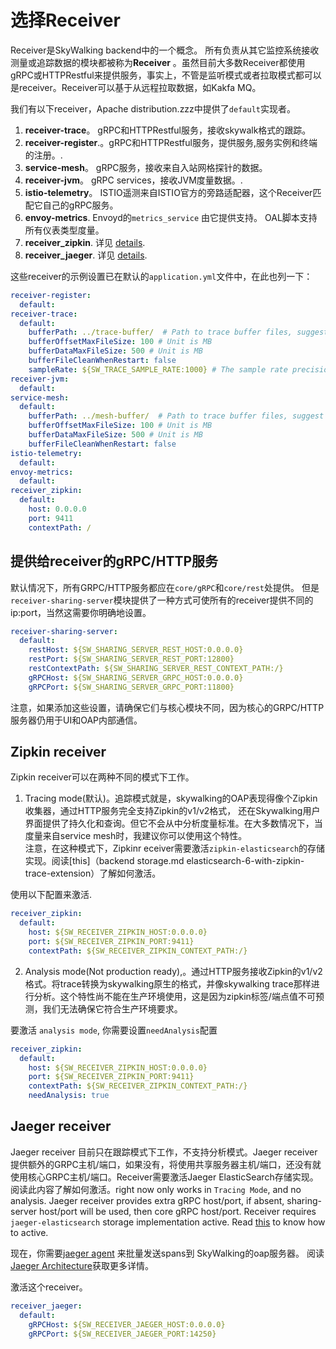 # 选择Receiver
Receiver是SkyWalking backend中的一个概念。 所有负责从其它监控系统接收测量或追踪数据的模块都被称为**Receiver** 。虽然目前大多数Receiver都使用gRPC或HTTPRestful来提供服务，事实上，不管是监听模式或者拉取模式都可以是receiver。Receiver可以基于从远程拉取数据，如Kakfa MQ。

我们有以下receiver，Apache distribution.zzz中提供了`default`实现者。
1. **receiver-trace**。 gRPC和HTTPRestful服务，接收skywalk格式的跟踪。
1. **receiver-register**.。gRPC和HTTPRestful服务，提供服务,服务实例和终端的注册。.
1. **service-mesh**。 gRPC服务，接收来自入站网格探针的数据。
1. **receiver-jvm**。 gRPC services，接收JVM度量数据。.
1. **istio-telemetry**。 ISTIO遥测来自ISTIO官方的旁路适配器，这个Receiver匹配它自己的gRPC服务。
1. **envoy-metrics**. Envoyd的`metrics_service` 由它提供支持。 OAL脚本支持所有仪表类型度量。
1. **receiver_zipkin**. 详见 [details](#zipkin-receiver).
1. **receiver_jaeger**. 详见 [details](#jaeger-receiver).

这些receiver的示例设置已在默认的`application.yml`文件中，在此也列一下：
```yaml
receiver-register:
  default:
receiver-trace:
  default:
    bufferPath: ../trace-buffer/  # Path to trace buffer files, suggest to use absolute path
    bufferOffsetMaxFileSize: 100 # Unit is MB
    bufferDataMaxFileSize: 500 # Unit is MB
    bufferFileCleanWhenRestart: false
    sampleRate: ${SW_TRACE_SAMPLE_RATE:1000} # The sample rate precision is 1/10000. 10000 means 100% sample in default.
receiver-jvm:
  default:
service-mesh:
  default:
    bufferPath: ../mesh-buffer/  # Path to trace buffer files, suggest to use absolute path
    bufferOffsetMaxFileSize: 100 # Unit is MB
    bufferDataMaxFileSize: 500 # Unit is MB
    bufferFileCleanWhenRestart: false
istio-telemetry:
  default:
envoy-metrics:
  default:
receiver_zipkin:
  default:
    host: 0.0.0.0
    port: 9411
    contextPath: /
```

## 提供给receiver的gRPC/HTTP服务
默认情况下，所有GRPC/HTTP服务都应在`core/gRPC`和`core/rest`处提供。
但是`receiver-sharing-server`模块提供了一种方式可使所有的receiver提供不同的ip:port，当然这需要你明确地设置。
```yaml
receiver-sharing-server:
  default:
    restHost: ${SW_SHARING_SERVER_REST_HOST:0.0.0.0}
    restPort: ${SW_SHARING_SERVER_REST_PORT:12800}
    restContextPath: ${SW_SHARING_SERVER_REST_CONTEXT_PATH:/}
    gRPCHost: ${SW_SHARING_SERVER_GRPC_HOST:0.0.0.0}
    gRPCPort: ${SW_SHARING_SERVER_GRPC_PORT:11800}
```

注意，如果添加这些设置，请确保它们与核心模块不同，因为核心的GRPC/HTTP服务器仍用于UI和OAP内部通信。

## Zipkin receiver
Zipkin receiver可以在两种不同的模式下工作。
1. Tracing mode(默认)。追踪模式就是，skywalking的OAP表现得像个Zipkin收集器，通过HTTP服务完全支持Zipkin的v1/v2格式， 还在Skywalking用户界面提供了持久化和查询。但它不会从中分析度量标准。在大多数情况下，当度量来自service mesh时，我建议你可以使用这个特性。                    
注意，在这种模式下，Zipkinr eceiver需要激活`zipkin-elasticsearch`的存储实现。阅读[this]（backend storage.md elasticsearch-6-with-zipkin-trace-extension）了解如何激活。

使用以下配置来激活.
```yaml
receiver_zipkin:
  default:
    host: ${SW_RECEIVER_ZIPKIN_HOST:0.0.0.0}
    port: ${SW_RECEIVER_ZIPKIN_PORT:9411}
    contextPath: ${SW_RECEIVER_ZIPKIN_CONTEXT_PATH:/}
```

2. Analysis mode(Not production ready),。通过HTTP服务接收Zipkin的v1/v2格式。将trace转换为skywalking原生的格式，并像skywalking trace那样进行分析。这个特性尚不能在生产环境使用，这是因为zipkin标签/端点值不可预测，我们无法确保它符合生产环境要求。

要激活 `analysis mode`, 你需要设置`needAnalysis`配置
```yaml
receiver_zipkin:
  default:
    host: ${SW_RECEIVER_ZIPKIN_HOST:0.0.0.0}
    port: ${SW_RECEIVER_ZIPKIN_PORT:9411}
    contextPath: ${SW_RECEIVER_ZIPKIN_CONTEXT_PATH:/}
    needAnalysis: true
```

## Jaeger receiver
Jaeger receiver 目前只在跟踪模式下工作，不支持分析模式。Jaeger receiver提供额外的GRPC主机/端口，如果没有，将使用共享服务器主机/端口，还没有就使用核心GRPC主机/端口。Receiver需要激活Jaeger ElasticSearch存储实现。阅读此内容了解如何激活。right now only works in `Tracing Mode`, and no analysis.
Jaeger receiver provides extra gRPC host/port, if absent, sharing-server host/port will be used, then core gRPC host/port.
Receiver requires `jaeger-elasticsearch` storage implementation active. 
Read [this](backend-storage.md#elasticsearch-6-with-jaeger-trace-extension) to know how to active.

现在，你需要[jaeger agent](https://www.jaegertracing.io/docs/1.11/architecture/#agent) 来批量发送spans到 SkyWalking的oap服务器。
阅读[Jaeger Architecture](https://www.jaegertracing.io/docs/1.11/architecture/)获取更多详情。

激活这个receiver。
```yaml
receiver_jaeger:
  default:
    gRPCHost: ${SW_RECEIVER_JAEGER_HOST:0.0.0.0}
    gRPCPort: ${SW_RECEIVER_JAEGER_PORT:14250}
``` 
